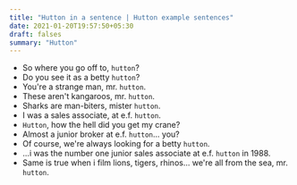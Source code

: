```yaml
---
title: "Hutton in a sentence | Hutton example sentences"
date: 2021-01-20T19:57:50+05:30
draft: falses
summary: "Hutton"
---
```

- So where you go off to, `hutton`?
- Do you see it as a betty `hutton`?
- You're a strange man, mr. `hutton`.
- These aren't kangaroos, mr. `hutton`.
- Sharks are man-biters, mister `hutton`.
- I was a sales associate, at e.f. `hutton`.
- `Hutton`, how the hell did you get my crane?
- Almost a junior broker at e.f. `hutton`... you?
- Of course, we're always looking for a betty `hutton`.
- ...i was the number one junior sales associate at e.f. `hutton` in 1988.
- Same is true when i film lions, tigers, rhinos... we're all from the sea, mr. `hutton`.
                 
